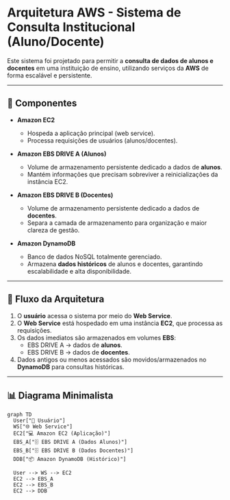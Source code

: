 # Arquitetura AWS - Sistema de Consulta Institucional (Aluno/Docente)

Este sistema foi projetado para permitir a **consulta de dados de alunos e docentes** em uma instituição de ensino, utilizando serviços da **AWS** de forma escalável e persistente.

---

## 📌 Componentes

- **Amazon EC2**  
  - Hospeda a aplicação principal (web service).  
  - Processa requisições de usuários (alunos/docentes).  

- **Amazon EBS DRIVE A (Alunos)**  
  - Volume de armazenamento persistente dedicado a dados de **alunos**.  
  - Mantém informações que precisam sobreviver a reinicializações da instância EC2.  

- **Amazon EBS DRIVE B (Docentes)**  
  - Volume de armazenamento persistente dedicado a dados de **docentes**.  
  - Separa a camada de armazenamento para organização e maior clareza de gestão.  

- **Amazon DynamoDB**  
  - Banco de dados NoSQL totalmente gerenciado.  
  - Armazena **dados históricos** de alunos e docentes, garantindo escalabilidade e alta disponibilidade.  

---

## 🔗 Fluxo da Arquitetura

1. O **usuário** acessa o sistema por meio do **Web Service**.  
2. O **Web Service** está hospedado em uma instância **EC2**, que processa as requisições.  
3. Os dados imediatos são armazenados em volumes **EBS**:  
   - EBS DRIVE A → dados de **alunos**.  
   - EBS DRIVE B → dados de **docentes**.  
4. Dados antigos ou menos acessados são movidos/armazenados no **DynamoDB** para consultas históricas.  

---

## 📊 Diagrama Minimalista

```mermaid
graph TD
  User["👤 Usuário"]
  WS["🌐 Web Service"]
  EC2["💻 Amazon EC2 (Aplicação)"]
  EBS_A["🗄️ EBS DRIVE A (Dados Alunos)"]
  EBS_B["🗄️ EBS DRIVE B (Dados Docentes)"]
  DDB["📦 Amazon DynamoDB (Histórico)"]

  User --> WS --> EC2
  EC2 --> EBS_A
  EC2 --> EBS_B
  EC2 --> DDB

```
